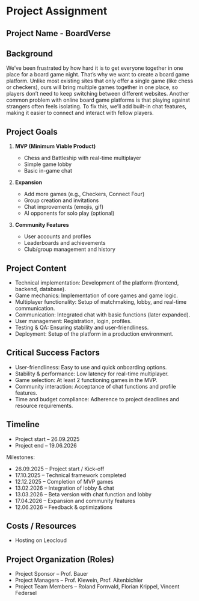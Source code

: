 
# Project Assignment

## Project Name - BoardVerse

## Background

We’ve been frustrated by how hard it is to get everyone together in one place for a board game night. That’s why we want to create a board game platform. Unlike most existing sites that only offer a single game (like chess or checkers), ours will bring multiple games together in one place, so players don’t need to keep switching between different websites. Another common problem with online board game platforms is that playing against strangers often feels isolating. To fix this, we’ll add built-in chat features, making it easier to connect and interact with fellow players.

## Project Goals

1. **MVP (Minimum Viable Product)**

   * Chess and Battleship with real-time multiplayer
   * Simple game lobby
   * Basic in-game chat

2. **Expansion**

   * Add more games (e.g., Checkers, Connect Four)
   * Group creation and invitations
   * Chat improvements (emojis, gif)
   * AI opponents for solo play (optional)

3. **Community Features**

   * User accounts and profiles
   * Leaderboards and achievements
   * Club/group management and history

## Project Content

* Technical implementation: Development of the platform (frontend, backend, database).
* Game mechanics: Implementation of core games and game logic.
* Multiplayer functionality: Setup of matchmaking, lobby, and real-time communication.
* Communication: Integrated chat with basic functions (later expanded).
* User management: Registration, login, profiles.
* Testing & QA: Ensuring stability and user-friendliness.
* Deployment: Setup of the platform in a production environment.

## Critical Success Factors

* User-friendliness: Easy to use and quick onboarding options.
* Stability & performance: Low latency for real-time multiplayer.
* Game selection: At least 2 functioning games in the MVP.
* Community interaction: Acceptance of chat functions and profile features.
* Time and budget compliance: Adherence to project deadlines and resource requirements.

## Timeline

* Project start – 26.09.2025
* Project end – 19.06.2026

Milestones:

* 26.09.2025 – Project start / Kick-off
* 17.10.2025 – Technical framework completed
* 12.12.2025 – Completion of MVP games
* 13.02.2026 – Integration of lobby & chat
* 13.03.2026 – Beta version with chat function and lobby
* 17.04.2026 – Expansion and community features
* 12.06.2026 – Feedback & optimizations

## Costs / Resources

* Hosting on Leocloud

## Project Organization (Roles)

* Project Sponsor – Prof. Bauer
* Project Managers – Prof. Klewein, Prof. Aitenbichler
* Project Team Members – Roland Fornvald, Florian Krippel, Vincent Federsel
